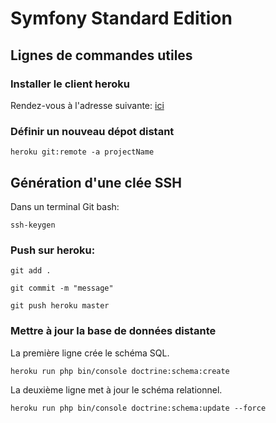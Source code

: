 # Symfony Standard Edition

## Lignes de commandes utiles

### Installer le client heroku

Rendez-vous à l'adresse suivante: [ici](https://devcenter.heroku.com/articles/heroku-cli#download-and-install)

### Définir un nouveau dépot distant

`heroku git:remote -a projectName`

## Génération d'une clée SSH

Dans un terminal Git bash:

`ssh-keygen`

### Push sur heroku:

`git add .`

`git commit -m "message"`

`git push heroku master`

### Mettre à jour la base de données distante

La première ligne crée le schéma SQL.

`heroku run php bin/console doctrine:schema:create`

La deuxième ligne met à jour le schéma relationnel.

`heroku run php bin/console doctrine:schema:update --force`